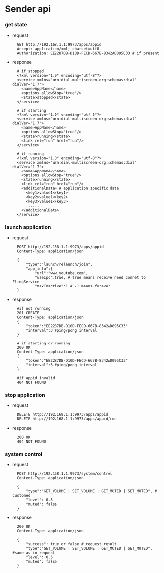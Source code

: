 # Sender api

### get state

* request

        GET http://192.168.1.1:9973/apps/appid
        Accept: application/xml; charset=utf8
        Authorization: EE2287DB-D10D-FECD-667B-8342AD095C33 # if present

* response

        # if stopped
        <?xml version="1.0" encoding="utf-8"?>
        <service xmlns="urn:dial-multiscreen-org:schemas:dial" dialVer="1.7">  
          <name>AppName</name>  
          <options allowStop="true"/>  
          <state>stopped</state> 
        </service>

        # if starting
        <?xml version="1.0" encoding="utf-8"?>
        <service xmlns="urn:dial-multiscreen-org:schemas:dial" dialVer="1.7">  
          <name>AppName</name>  
          <options allowStop="true"/>  
          <state>running</state>
          <link rel="run" href="run"/>
        </service>

        # if running
        <?xml version="1.0" encoding="utf-8"?>
        <service xmlns="urn:dial-multiscreen-org:schemas:dial" dialVer="1.7">  
          <name>AppName</name>  
          <options allowStop="true"/>  
          <state>running</state>
          <link rel="run" href="run"/>
          <additionalData> # application specific data
            <key1>value1</key1>  
            <key2>value1</key2>  
            <key3>value1</key3> 
            ......
          </additionalData> 
        </service>

### launch application
* request

        POST http://192.168.1.1:9973/apps/appid
        Content-Type: application/json
        
        {
            "type":"launch/relaunch/join",
            "app_info":{
                "url":"www.youtube.com",
                "useIpc":true, # true means receive need connet to FlingService
                "maxInactive":1 # -1 means forever
        }

* response

        #if not running
        201 CREATE
        Content-Type: application/json
        {
            "token":"EE2287DB-D10D-FECD-667B-8342AD095C33"
            "interval":3 #ping/pong interval
        }

        # if starting or running
        200 OK
        Content-Type: application/json
        {
            "token":"EE2287DB-D10D-FECD-667B-8342AD095C33"
            "interval":3 #ping/pong interval
        }

        #if appid invalid
        404 NOT FOUND

### stop application
* request

        DELETE http://192.168.1.1:9973/apps/appid
        DELETE http://192.168.1.1:9973/apps/appid/run

* response

        200 OK
        404 NOT FOUND

### system control

* request

        POST http://192.168.1.1:9973/system/control
        Content-Type: application/json
        
        {
            "type":"GET_VOLUME | SET_VOLUME | GET_MUTED | SET_MUTED", # customed
            "level": 0.5
            "muted": false
        }

* response

        200 OK
        Content-Type: application/json
        
        {
            "success": true or false # request result
            "type":"GET_VOLUME | SET_VOLUME | GET_MUTED | SET_MUTED", #same as in request
            "level": 0.5
            "muted": false
        }